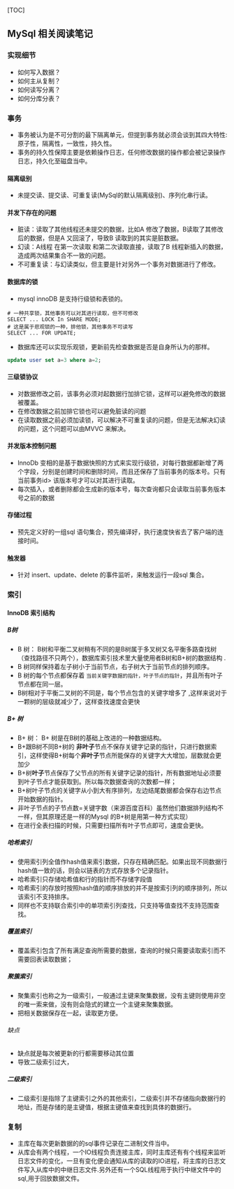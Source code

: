[TOC]

## MySql 相关阅读笔记

### 实现细节

* 如何写入数据？
* 如何主从复制？
* 如何读写分离？
* 如何分库分表？

### 事务

* 事务被认为是不可分割的最下隔离单元，但提到事务就必须会谈到其四大特性: 原子性，隔离性，一致性，持久性。
* 事务的持久性保障主要是依赖操作日志，任何修改数据的操作都会被记录操作日志，持久化至磁盘当中。

#### 隔离级别

* 未提交读、提交读、可重复读(MySql的默认隔离级别)、序列化串行读。

#### 并发下存在的问题

* 脏读：读取了其他线程还未提交的数据，比如A 修改了数据，B读取了其修改后的数据，但是A 又回滚了，导致B 读取到的其实是脏数据。
* 幻读：A线程 在第一次读取 和第二次读取直接，读取了B 线程新插入的数据，造成两次结果集合不一致的问题。
* 不可重复读：与幻读类似，但主要是针对另外一个事务对数据进行了修改。

#### 数据库的锁

* mysql innoDB 是支持行级锁和表锁的。

```mysql
# 一种共享锁，其他事务可以对其进行读取，但不可修改
SELECT ... LOCK In SHARE MODE;
# 这是属于悲观锁的一种，排他锁，其他事务不可读写
SELECT ... FOR UPDATE;
```

* 数据库还可以实现乐观锁，更新前先检查数据是否是自身所认为的那样。

```sql
update user set a=3 where a=2;
```

#### 三级锁协议

* 对数据修改之前，该事务必须对起数据行加排它锁，这样可以避免修改的数据被覆盖。
* 在修改数据之前加排它锁也可以避免脏读的问题
* 在读取数据之前必须加读锁，可以解决不可重复读的问题，但是无法解决幻读的问题，这个问题可以由MVVC 来解决。

#### 并发版本控制问题

* InnoDb 变相的是基于数据快照的方式来实现行级锁，对每行数据都新增了两个字段，分别是创建时间和删除时间，而且还保存了当前事务的版本号。只有当前事务id> 该版本号才可以对其进行读取。
* 每次插入，或者删除都会生成新的版本号，每次查询都只会读取当前事务版本号之前的数据

#### 存储过程

* 预先定义好的一组sql 语句集合，预先编译好，执行速度快省去了客户端的连接时间。

#### 触发器

* 针对 insert、update、delete 的事件监听，来触发运行一段sql 集合。

### 索引

#### InnoDB 索引结构

##### B树

* B 树： B树和平衡二叉树稍有不同的是B树属于多叉树又名平衡多路查找树（查找路径不只两个），数据库索引技术里大量使用者B树和B+树的数据结构 .
* B 树同样保持着左子树小于当前节点，右子树大于当前节点的排列顺序。
* B 树的每个节点都保存着 `当前关键字数据的指针，叶子节点的指针`，并且所有叶子节点都在同一层。
* B树相对于平衡二叉树的不同是，每个节点包含的关键字增多了 ,这样来说对于一颗树的层级就减少了，这样查找速度会更快

##### B+ 树

* B+ 树： B+ 树是在B树的基础上改进的一种数据结构。
* B+跟B树不同B+树的 **非叶子**节点不保存关键字记录的指针，只进行数据索引，这样使得B+树每个**非叶子**节点所能保存的关键字大大增加，层数就会更加少
* B+树**叶子**节点保存了父节点的所有关键字记录的指针，所有数据地址必须要到叶子节点才能获取到。所以每次数据查询的次数都一样；
* B+树叶子节点的关键字从小到大有序排列，左边结尾数据都会保存右边节点开始数据的指针。
* 非叶子节点的子节点数=关键字数（来源百度百科）虽然他们数据排列结构不一样，但其原理还是一样的Mysql 的B+树是用第一种方式实现）
* 在进行全表扫描的时候，只需要扫描所有叶子节点即可，速度会更快。

##### 哈希索引

* 使用索引列全值作hash值来索引数据，只存在精确匹配。如果出现不同数据行hash值一致的话，则会以链表的方式存放多个记录指针。
* 哈希索引只存储哈希值和行的指针而不存储字段值
* 哈希索引的存放时按照hash值的顺序排放的并不是按索引列的顺序排列，所以该索引不支持排序。
* 同样也不支持联合索引中的单项索引列查找，只支持等值查找不支持范围查找。

##### 覆盖索引

* 覆盖索引包含了所有满足查询所需要的数据，查询的时候只需要读取索引而不需要回表读取数据；

##### 聚簇索引

* 聚集索引也称之为一级索引，一般通过主键来聚集数据，没有主键则使用非空的唯一索来做，没有则会隐式的建立一个主键来聚集数据。
* 把相关数据保存在一起，读取更方便。

###### 缺点

* 缺点就是每次被更新的行都需要移动其位置
* 导致二级索引过大，

##### 二级索引

* 二级索引是指除了主键索引之外的其他索引，二级索引并不存储指向数据行的地址，而是存储的是主键值，根据主键值来查找到具体的数据行。

### 复制

* 主库在每次更新数据的的sql事件记录在二进制文件当中。
* 从库会有两个线程，一个IO线程负责连接主库，同时主库还有有个线程来监听日志文件的变化，一旦有变化便会通知从库的读取的IO进程，将主库的日志文件写入从库中的中继日志文件.另外还有一个SQL线程用于执行中继文件中的sql,用于回放数据文件。